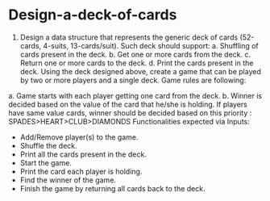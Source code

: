 # Design-a-deck-of-cards
1. Design a data structure that represents the generic deck of cards (52-cards, 4-suits, 13-cards/suit).
Such deck should support:
a. Shuffling of cards present in the deck.
b. Get one or more cards from the deck.
c. Return one or more cards to the deck.
d. Print the cards present in the deck.
Using the deck designed above, create a game that can be played by two or more players and a
single deck. Game rules are following:

a. Game starts with each player getting one card from the deck.
b. Winner is decided based on the value of the card that he/she is holding. If players have
same value cards, winner should be decided based on this priority :
SPADES>HEART>CLUB>DIAMONDS
Functionalities expected via Inputs:
- Add/Remove player(s) to the game.
- Shuffle the deck.
- Print all the cards present in the deck.
- Start the game.
- Print the card each player is holding.
- Find the winner of the game.
- Finish the game by returning all cards back to the deck.
